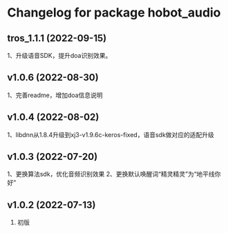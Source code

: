 # Changelog for package hobot_audio


tros_1.1.1 (2022-09-15)
------------------

1、升级语音SDK，提升doa识别效果。


v1.0.6 (2022-08-30)
------------------

1、完善readme，增加doa信息说明



v1.0.4 (2022-08-02)
------------------

1、libdnn从1.8.4升级到xj3-v1.9.6c-keros-fixed，语音sdk做对应的适配升级



v1.0.3 (2022-07-20)
------------------

1、更换算法sdk，优化音频识别效果
2、更换默认唤醒词“精灵精灵”为“地平线你好”



v1.0.2 (2022-07-13)
------------------

1. 初版

